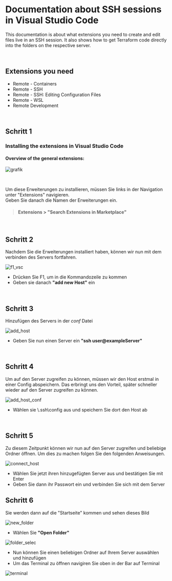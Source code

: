 # Documentation about SSH sessions in Visual Studio Code

This documentation is about what extensions you need to create and edit files live in an SSH session.
It also shows how to get Terraform code directly into the folders on the respective server.

<br>

## Extensions you need
* Remote - Containers
* Remote - SSH
* Remote - SSH: Editing Configuration Files
* Remote - WSL
* Remote Development

<br>

## Schritt 1

### Installing the extensions in Visual Studio Code


#### Overview of the general extensions:

![grafik](https://user-images.githubusercontent.com/110160647/181711679-0a042d63-5f08-416c-abb7-1e315ed0778d.png)

<br>

Um diese Erweiterungen zu installieren, müssen Sie links in der Navigation unter "Extensions" navigieren.<br> Geben Sie danach die Namen der Erweiterungen ein.
<br>

>#### **Extensions > "Search Extensions in Marketplace"**
<br>

## Schritt 2

Nachdem Sie die Erweiterungen installiert haben, können wir nun mit dem verbinden des Servers fortfahren.
<br>

![f1_vsc](https://user-images.githubusercontent.com/110160647/182132040-ee7c8061-ba04-438d-862a-d71f20d06609.png)

* Drücken Sie F1, um in die Kommandozeile zu kommen
* Geben sie danach **"add new Host"** ein

<br>

## Schritt 3
Hinzufügen des Servers in der *conf* Datei
<br>

![add_host](https://user-images.githubusercontent.com/110160647/182156682-30782771-19f9-4da2-a680-d07ba3144bfd.png)

* Geben Sie nun einen Server ein **"ssh user@exampleServer"**

<br>

## Schritt 4
Um auf den Server zugreifen zu können, müssen wir den Host erstmal in einer Config abspeichern. Das erbringt uns den Vorteil, später schneller wieder auf den Server zugreifen zu können.
<br>

![add_host_conf](https://user-images.githubusercontent.com/110160647/182157731-62c93e6e-900c-4f72-8d8d-c5189bbd21fa.png)

* Wählen sie \\.ssh\config aus und speichern Sie dort den Host ab

<br>

## Schritt 5
Zu diesem Zeitpunkt können wir nun auf den Server zugreifen und beliebige Ordner öffnen. Um dies zu machen folgen Sie den folgenden Anweisungen.
<br>

![connect_host](https://user-images.githubusercontent.com/110160647/182360683-3950f01a-e740-4c46-96ea-36d1e458aa18.png)

* Wählen Sie jetzt ihren hinzugefügten Server aus und bestätigen Sie mit Enter
* Geben Sie dann ihr Passwort ein und verbinden Sie sich mit dem Server

## Schritt 6
Sie werden dann auf die "Startseite" kommen und sehen dieses Bild
<br>

![new_folder](https://user-images.githubusercontent.com/110160647/182362464-a3c6ba15-925f-4a0b-923f-c29fdd26a69b.png)

* Wählen Sie **"Open Folder"**

![folder_selec](https://user-images.githubusercontent.com/110160647/183591156-10d14d27-272e-42f5-a5a3-cc68290457c9.png)

* Nun können Sie einen beliebigen Ordner auf Ihrem Server auswählen und hinzufügen
* Um das Terminal zu öffnen navigiren Sie oben in der Bar auf Terminal

![terminal](https://user-images.githubusercontent.com/110160647/182362904-e3a93f2b-995b-49fd-b606-a66c8b36c318.png)
